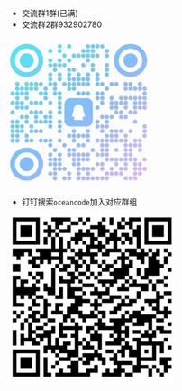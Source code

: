 - 交流群1群(已满)
- 交流群2群932902780

<img src='./images/qq.png' />

- 钉钉搜索`oceancode`加入对应群组

<img src="./images/dingding.png"/>